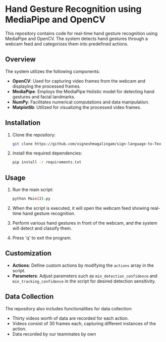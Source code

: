 # Hand Gesture Recognition using MediaPipe and OpenCV

This repository contains code for real-time hand gesture recognition using MediaPipe and OpenCV. The system detects hand gestures through a webcam feed and categorizes them into predefined actions.

## Overview

The system utilizes the following components:

- **OpenCV**: Used for capturing video frames from the webcam and displaying the processed frames.
- **MediaPipe**: Employs the MediaPipe Holistic model for detecting hand gestures and facial landmarks.
- **NumPy**: Facilitates numerical computations and data manipulation.
- **Matplotlib**: Utilized for visualizing the processed video frames.

## Installation

1. Clone the repository:

    ```bash
    git clone https://github.com/vigneshmagalingam/sign-language-to-Text-conversion.git
    ```

2. Install the required dependencies:

    ```bash
    pip install -r requirements.txt
    ```

## Usage

1. Run the main script:

    ```bash
    python Main(2).py
    ```

2. When the script is executed, it will open the webcam feed showing real-time hand gesture recognition.

3. Perform various hand gestures in front of the webcam, and the system will detect and classify them.

4. Press 'q' to exit the program.

## Customization

- **Actions**: Define custom actions by modifying the `actions` array in the script.
- **Parameters**: Adjust parameters such as `min_detection_confidence` and `min_tracking_confidence` in the script for desired detection sensitivity.

## Data Collection

The repository also includes functionalities for data collection:

- Thirty videos worth of data are recorded for each action.
- Videos consist of 30 frames each, capturing different instances of the action.
- Data recorded by our teammates by own


